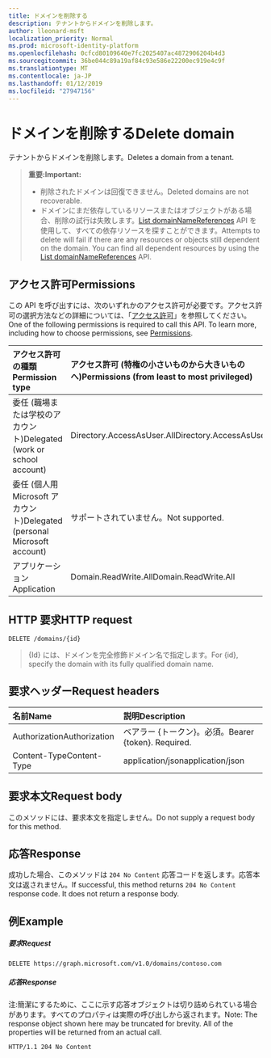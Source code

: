 ```yaml
---
title: ドメインを削除する
description: テナントからドメインを削除します。
author: lleonard-msft
localization_priority: Normal
ms.prod: microsoft-identity-platform
ms.openlocfilehash: 0cfcd80109640e7fc2025407ac4872906204b4d3
ms.sourcegitcommit: 36be044c89a19af84c93e586e22200ec919e4c9f
ms.translationtype: MT
ms.contentlocale: ja-JP
ms.lasthandoff: 01/12/2019
ms.locfileid: "27947156"
---
```

# <a name="delete-domain"></a><span data-ttu-id="7e9c8-103">ドメインを削除する</span><span class="sxs-lookup"><span data-stu-id="7e9c8-103">Delete domain</span></span>

<span data-ttu-id="7e9c8-104">テナントからドメインを削除します。</span><span class="sxs-lookup"><span data-stu-id="7e9c8-104">Deletes a domain from a tenant.</span></span>

> <span data-ttu-id="7e9c8-105">**重要:**</span><span class="sxs-lookup"><span data-stu-id="7e9c8-105">**Important:**</span></span>
> - <span data-ttu-id="7e9c8-106">削除されたドメインは回復できません。</span><span class="sxs-lookup"><span data-stu-id="7e9c8-106">Deleted domains are not recoverable.</span></span><br />
> - <span data-ttu-id="7e9c8-p101">ドメインにまだ依存しているリソースまたはオブジェクトがある場合、削除の試行は失敗します。[List domainNameReferences](domain-list-domainnamereferences.md) API を使用して、すべての依存リソースを探すことができます。</span><span class="sxs-lookup"><span data-stu-id="7e9c8-p101">Attempts to delete will fail if there are any resources or objects still dependent on the domain. You can find all dependent resources by using the [List domainNameReferences](domain-list-domainnamereferences.md) API.</span></span>

## <a name="permissions"></a><span data-ttu-id="7e9c8-109">アクセス許可</span><span class="sxs-lookup"><span data-stu-id="7e9c8-109">Permissions</span></span>

<span data-ttu-id="7e9c8-p102">この API を呼び出すには、次のいずれかのアクセス許可が必要です。アクセス許可の選択方法などの詳細については、「[アクセス許可](/graph/permissions-reference)」を参照してください。</span><span class="sxs-lookup"><span data-stu-id="7e9c8-p102">One of the following permissions is required to call this API. To learn more, including how to choose permissions, see [Permissions](/graph/permissions-reference).</span></span>


|<span data-ttu-id="7e9c8-112">アクセス許可の種類</span><span class="sxs-lookup"><span data-stu-id="7e9c8-112">Permission type</span></span>      | <span data-ttu-id="7e9c8-113">アクセス許可 (特権の小さいものから大きいものへ)</span><span class="sxs-lookup"><span data-stu-id="7e9c8-113">Permissions (from least to most privileged)</span></span>              |
|:--------------------|:---------------------------------------------------------|
|<span data-ttu-id="7e9c8-114">委任 (職場または学校のアカウント)</span><span class="sxs-lookup"><span data-stu-id="7e9c8-114">Delegated (work or school account)</span></span> | <span data-ttu-id="7e9c8-115">Directory.AccessAsUser.All</span><span class="sxs-lookup"><span data-stu-id="7e9c8-115">Directory.AccessAsUser.All</span></span>    |
|<span data-ttu-id="7e9c8-116">委任 (個人用 Microsoft アカウント)</span><span class="sxs-lookup"><span data-stu-id="7e9c8-116">Delegated (personal Microsoft account)</span></span> | <span data-ttu-id="7e9c8-117">サポートされていません。</span><span class="sxs-lookup"><span data-stu-id="7e9c8-117">Not supported.</span></span>    |
|<span data-ttu-id="7e9c8-118">アプリケーション</span><span class="sxs-lookup"><span data-stu-id="7e9c8-118">Application</span></span> | <span data-ttu-id="7e9c8-119">Domain.ReadWrite.All</span><span class="sxs-lookup"><span data-stu-id="7e9c8-119">Domain.ReadWrite.All</span></span> |

## <a name="http-request"></a><span data-ttu-id="7e9c8-120">HTTP 要求</span><span class="sxs-lookup"><span data-stu-id="7e9c8-120">HTTP request</span></span>
<!-- { "blockType": "ignored" } -->
```http
DELETE /domains/{id}
```

> <span data-ttu-id="7e9c8-121">{Id} には、ドメインを完全修飾ドメイン名で指定します。</span><span class="sxs-lookup"><span data-stu-id="7e9c8-121">For {id}, specify the domain with its fully qualified domain name.</span></span>

## <a name="request-headers"></a><span data-ttu-id="7e9c8-122">要求ヘッダー</span><span class="sxs-lookup"><span data-stu-id="7e9c8-122">Request headers</span></span>

| <span data-ttu-id="7e9c8-123">名前</span><span class="sxs-lookup"><span data-stu-id="7e9c8-123">Name</span></span>       | <span data-ttu-id="7e9c8-124">説明</span><span class="sxs-lookup"><span data-stu-id="7e9c8-124">Description</span></span>|
|:---------------|:----------|
| <span data-ttu-id="7e9c8-125">Authorization</span><span class="sxs-lookup"><span data-stu-id="7e9c8-125">Authorization</span></span>  | <span data-ttu-id="7e9c8-p103">ベアラー {トークン}。必須。</span><span class="sxs-lookup"><span data-stu-id="7e9c8-p103">Bearer {token}. Required.</span></span> |
| <span data-ttu-id="7e9c8-128">Content-Type</span><span class="sxs-lookup"><span data-stu-id="7e9c8-128">Content-Type</span></span>  | <span data-ttu-id="7e9c8-129">application/json</span><span class="sxs-lookup"><span data-stu-id="7e9c8-129">application/json</span></span> |

## <a name="request-body"></a><span data-ttu-id="7e9c8-130">要求本文</span><span class="sxs-lookup"><span data-stu-id="7e9c8-130">Request body</span></span>

<span data-ttu-id="7e9c8-131">このメソッドには、要求本文を指定しません。</span><span class="sxs-lookup"><span data-stu-id="7e9c8-131">Do not supply a request body for this method.</span></span>

## <a name="response"></a><span data-ttu-id="7e9c8-132">応答</span><span class="sxs-lookup"><span data-stu-id="7e9c8-132">Response</span></span>

<span data-ttu-id="7e9c8-p104">成功した場合、このメソッドは `204 No Content` 応答コードを返します。応答本文は返されません。</span><span class="sxs-lookup"><span data-stu-id="7e9c8-p104">If successful, this method returns `204 No Content` response code. It does not return a response body.</span></span>

## <a name="example"></a><span data-ttu-id="7e9c8-135">例</span><span class="sxs-lookup"><span data-stu-id="7e9c8-135">Example</span></span>
##### <a name="request"></a><span data-ttu-id="7e9c8-136">要求</span><span class="sxs-lookup"><span data-stu-id="7e9c8-136">Request</span></span>

<!-- {
  "blockType": "request",
  "sampleKeys": ["contoso.com"],
  "name": "delete_domain"
}-->
```http
DELETE https://graph.microsoft.com/v1.0/domains/contoso.com
```

##### <a name="response"></a><span data-ttu-id="7e9c8-137">応答</span><span class="sxs-lookup"><span data-stu-id="7e9c8-137">Response</span></span>

<span data-ttu-id="7e9c8-p105">注:簡潔にするために、ここに示す応答オブジェクトは切り詰められている場合があります。すべてのプロパティは実際の呼び出しから返されます。</span><span class="sxs-lookup"><span data-stu-id="7e9c8-p105">Note: The response object shown here may be truncated for brevity. All of the properties will be returned from an actual call.</span></span>
<!-- {
  "blockType": "response",
  "truncated": true
} -->
```http
HTTP/1.1 204 No Content
```

<!-- uuid: 8fcb5dbc-d5aa-4681-8e31-b001d5168d79
2015-10-25 14:57:30 UTC -->
<!-- {
  "type": "#page.annotation",
  "description": "Delete domain",
  "keywords": "",
  "section": "documentation",
  "tocPath": ""
}-->
